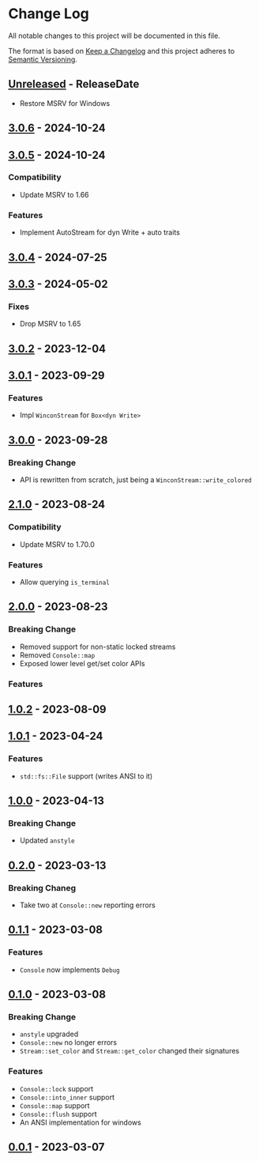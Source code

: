 # Change Log
All notable changes to this project will be documented in this file.

The format is based on [Keep a Changelog](http://keepachangelog.com/)
and this project adheres to [Semantic Versioning](http://semver.org/).

<!-- next-header -->
## [Unreleased] - ReleaseDate

- Restore MSRV for Windows

## [3.0.6] - 2024-10-24

## [3.0.5] - 2024-10-24

### Compatibility

- Update MSRV to 1.66

### Features

- Implement AutoStream for dyn Write + auto traits

## [3.0.4] - 2024-07-25

## [3.0.3] - 2024-05-02

### Fixes

- Drop MSRV to 1.65

## [3.0.2] - 2023-12-04

## [3.0.1] - 2023-09-29

### Features

- Impl `WinconStream` for `Box<dyn Write>`

## [3.0.0] - 2023-09-28

### Breaking Change

- API is rewritten from scratch, just being a `WinconStream::write_colored`

## [2.1.0] - 2023-08-24

### Compatibility

- Update MSRV to 1.70.0

### Features

- Allow querying `is_terminal`

## [2.0.0] - 2023-08-23

### Breaking Change

- Removed support for non-static locked streams
- Removed `Console::map`
- Exposed lower level get/set color APIs

### Features

## [1.0.2] - 2023-08-09

## [1.0.1] - 2023-04-24

### Features

- `std::fs::File` support (writes ANSI to it)

## [1.0.0] - 2023-04-13

### Breaking Change

- Updated `anstyle`

## [0.2.0] - 2023-03-13

### Breaking Chaneg

- Take two at `Console::new` reporting errors

## [0.1.1] - 2023-03-08

### Features

- `Console` now implements `Debug`

## [0.1.0] - 2023-03-08

### Breaking Change

- `anstyle` upgraded
- `Console::new` no longer errors
- `Stream::set_color` and `Stream::get_color` changed their signatures

### Features

- `Console::lock` support
- `Console::into_inner` support
- `Console::map` support
- `Console::flush` support
- An ANSI implementation for windows


## [0.0.1] - 2023-03-07

<!-- next-url -->
[Unreleased]: https://github.com/rust-cli/anstyle/compare/anstyle-wincon-v3.0.6...HEAD
[3.0.6]: https://github.com/rust-cli/anstyle/compare/anstyle-wincon-v3.0.5...anstyle-wincon-v3.0.6
[3.0.5]: https://github.com/rust-cli/anstyle/compare/anstyle-wincon-v3.0.4...anstyle-wincon-v3.0.5
[3.0.4]: https://github.com/rust-cli/anstyle/compare/anstyle-wincon-v3.0.3...anstyle-wincon-v3.0.4
[3.0.3]: https://github.com/rust-cli/anstyle/compare/anstyle-wincon-v3.0.2...anstyle-wincon-v3.0.3
[3.0.2]: https://github.com/rust-cli/anstyle/compare/anstyle-wincon-v3.0.1...anstyle-wincon-v3.0.2
[3.0.1]: https://github.com/rust-cli/anstyle/compare/anstyle-wincon-v3.0.0...anstyle-wincon-v3.0.1
[3.0.0]: https://github.com/rust-cli/anstyle/compare/anstyle-wincon-v2.1.0...anstyle-wincon-v3.0.0
[2.1.0]: https://github.com/rust-cli/anstyle/compare/anstyle-wincon-v2.0.0...anstyle-wincon-v2.1.0
[2.0.0]: https://github.com/rust-cli/anstyle/compare/anstyle-wincon-v1.0.2...anstyle-wincon-v2.0.0
[1.0.2]: https://github.com/rust-cli/anstyle/compare/anstyle-wincon-v1.0.1...anstyle-wincon-v1.0.2
[1.0.1]: https://github.com/rust-cli/anstyle/compare/anstyle-wincon-v1.0.0...anstyle-wincon-v1.0.1
[1.0.0]: https://github.com/rust-cli/anstyle/compare/anstyle-wincon-v0.2.0...anstyle-wincon-v1.0.0
[0.2.0]: https://github.com/rust-cli/anstyle/compare/anstyle-wincon-v0.1.1...anstyle-wincon-v0.2.0
[0.1.1]: https://github.com/rust-cli/anstyle/compare/anstyle-wincon-v0.1.0...anstyle-wincon-v0.1.1
[0.1.0]: https://github.com/rust-cli/anstyle/compare/anstyle-wincon-v0.0.1...anstyle-wincon-v0.1.0
[0.0.1]: https://github.com/rust-cli/anstyle/compare/58e49814ccbdbd9cd30862e268a391cd61ce0f89...anstyle-wincon-v0.0.1
